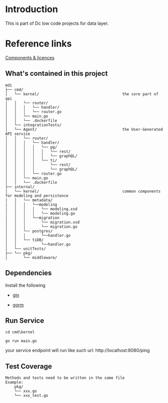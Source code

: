 
# Introduction

This is part of Dc low code projects for data layer.

# Reference links
[Components & licences](ComponentsApplied.MD)

## What's contained in this project

```
mdi
├── cmd/
│   └── kernel/                                     the core part of api
│   │   └── router/
│   │   │   └── handler/ 
│   │   │   └── router.go                               
│   │   └── main.go   
│   │   └── .dockerfile                                  
│   └── integrationTests/                               
│   └── Agent/                                      the User-Generated API service
│   │   └── router/
│   │   │   └── handler/ 
│   │   │   │   └── pg/
│   │   │   │   │   └── rest/
│   │   │   │   │   └── graphQL/
│   │   │   │   └── ti/
│   │   │   │       └── rest/
│   │   │   │       └── graphQL/
│   │   │   └── router.go
│   │   └── main.go
│   │   └── .dockerfile 
├── internal/
│   └── kernel/                                     common components for modeling and persistence
│   │   └── metadata/                                        
|   │   │   └──modeling
│   │   │   │   └── modeling.xsd
│   │   │   │   └── modeling.go
|   │   │   └──migration
│   │   │       └── migration.xsd
│   │   │       └── migration.go
│   │   └── postgres/
│   │   │       └──handler.go
│   │   └── tiDB/                                                
│   │           └──handler.go
│   └── unitTests/                                                
├── └── pkg/
│       └── middleware/

```

## Dependencies

Install the following

- [gin](https://github.com/gin-gonic/gin)

- [gorm](https://gorm.io/zh_CN/docs/index.html)

## Run Service

```shell
cd cmd\kernel

go run main.go
```

your service endpoint will run like such url:  http://localhost:8080/ping

## Test Coverage
```
Methods and tests need to be written in the same file
Example:
    pkg/
    └── xxx.go
    └── xxx_test.go
```
